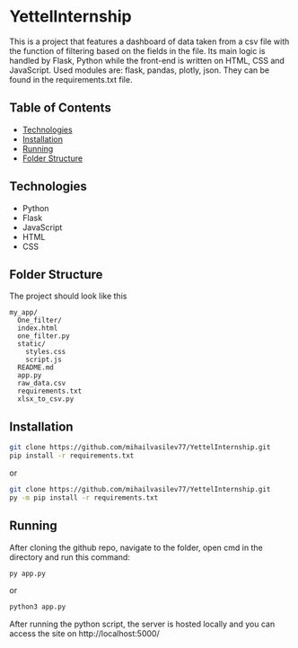 # YettelInternship
This is a project that features a dashboard of data taken from a csv file with the function of filtering based on the fields in the file. Its main logic is handled by Flask, Python while the front-end is written on HTML, CSS and JavaScript. Used modules are: flask, pandas, plotly, json. They can be found in the requirements.txt file.

## Table of Contents
+ [Technologies](#Technologies)
+ [Installation](#Installation)
+ [Running](#Running)
+ [Folder Structure](#fs)

## Technologies
- Python
- Flask
- JavaScript
- HTML
- CSS

## Folder Structure <a name="fs"></a>
The project should look like this
```
my_app/
  One_filter/
  index.html
  one_filter.py
  static/
    styles.css
    script.js
  README.md
  app.py
  raw_data.csv
  requirements.txt
  xlsx_to_csv.py
```

## Installation
```bash
git clone https://github.com/mihailvasilev77/YettelInternship.git
pip install -r requirements.txt
```
or

```bash
git clone https://github.com/mihailvasilev77/YettelInternship.git
py -m pip install -r requirements.txt
```

## Running
After cloning the github repo, navigate to the folder, open cmd in the directory and run this command:
```bash
py app.py
```
or
```bash
python3 app.py
```
After running the python script, the server is hosted locally and you can access the site on http://localhost:5000/
